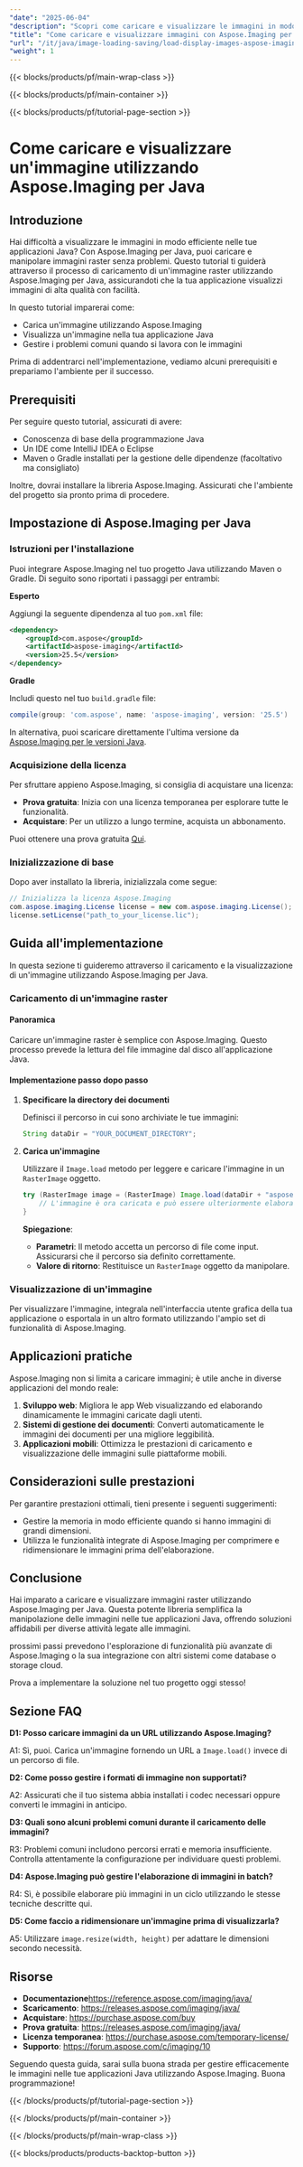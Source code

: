 ```yaml
---
"date": "2025-06-04"
"description": "Scopri come caricare e visualizzare le immagini in modo efficiente utilizzando Aspose.Imaging per Java. Questa guida passo passo illustra le tecniche di gestione, integrazione e ottimizzazione delle immagini."
"title": "Come caricare e visualizzare immagini con Aspose.Imaging per Java | Guida passo passo"
"url": "/it/java/image-loading-saving/load-display-images-aspose-imaging-java/"
"weight": 1
---
```


{{< blocks/products/pf/main-wrap-class >}}

{{< blocks/products/pf/main-container >}}

{{< blocks/products/pf/tutorial-page-section >}}
# Come caricare e visualizzare un'immagine utilizzando Aspose.Imaging per Java

## Introduzione

Hai difficoltà a visualizzare le immagini in modo efficiente nelle tue applicazioni Java? Con Aspose.Imaging per Java, puoi caricare e manipolare immagini raster senza problemi. Questo tutorial ti guiderà attraverso il processo di caricamento di un'immagine raster utilizzando Aspose.Imaging per Java, assicurandoti che la tua applicazione visualizzi immagini di alta qualità con facilità.

In questo tutorial imparerai come:

- Carica un'immagine utilizzando Aspose.Imaging
- Visualizza un'immagine nella tua applicazione Java
- Gestire i problemi comuni quando si lavora con le immagini

Prima di addentrarci nell'implementazione, vediamo alcuni prerequisiti e prepariamo l'ambiente per il successo.

## Prerequisiti

Per seguire questo tutorial, assicurati di avere:

- Conoscenza di base della programmazione Java
- Un IDE come IntelliJ IDEA o Eclipse
- Maven o Gradle installati per la gestione delle dipendenze (facoltativo ma consigliato)

Inoltre, dovrai installare la libreria Aspose.Imaging. Assicurati che l'ambiente del progetto sia pronto prima di procedere.

## Impostazione di Aspose.Imaging per Java

### Istruzioni per l'installazione

Puoi integrare Aspose.Imaging nel tuo progetto Java utilizzando Maven o Gradle. Di seguito sono riportati i passaggi per entrambi:

**Esperto**

Aggiungi la seguente dipendenza al tuo `pom.xml` file:

```xml
<dependency>
    <groupId>com.aspose</groupId>
    <artifactId>aspose-imaging</artifactId>
    <version>25.5</version>
</dependency>
```

**Gradle**

Includi questo nel tuo `build.gradle` file:

```gradle
compile(group: 'com.aspose', name: 'aspose-imaging', version: '25.5')
```

In alternativa, puoi scaricare direttamente l'ultima versione da [Aspose.Imaging per le versioni Java](https://releases.aspose.com/imaging/java/).

### Acquisizione della licenza

Per sfruttare appieno Aspose.Imaging, si consiglia di acquistare una licenza:

- **Prova gratuita**: Inizia con una licenza temporanea per esplorare tutte le funzionalità.
- **Acquistare**: Per un utilizzo a lungo termine, acquista un abbonamento.

Puoi ottenere una prova gratuita [Qui](https://releases.aspose.com/imaging/java/).

### Inizializzazione di base

Dopo aver installato la libreria, inizializzala come segue:

```java
// Inizializza la licenza Aspose.Imaging
com.aspose.imaging.License license = new com.aspose.imaging.License();
license.setLicense("path_to_your_license.lic");
```

## Guida all'implementazione

In questa sezione ti guideremo attraverso il caricamento e la visualizzazione di un'immagine utilizzando Aspose.Imaging per Java.

### Caricamento di un'immagine raster

#### Panoramica

Caricare un'immagine raster è semplice con Aspose.Imaging. Questo processo prevede la lettura del file immagine dal disco all'applicazione Java.

#### Implementazione passo dopo passo

1. **Specificare la directory dei documenti**

   Definisci il percorso in cui sono archiviate le tue immagini:

   ```java
   String dataDir = "YOUR_DOCUMENT_DIRECTORY";
   ```

2. **Carica un'immagine**

   Utilizzare il `Image.load` metodo per leggere e caricare l'immagine in un `RasterImage` oggetto.

   ```java
   try (RasterImage image = (RasterImage) Image.load(dataDir + "aspose-logo.jpg")) {
       // L'immagine è ora caricata e può essere ulteriormente elaborata.
   }
   ```

   **Spiegazione**:
   
   - **Parametri**: Il metodo accetta un percorso di file come input. Assicurarsi che il percorso sia definito correttamente.
   - **Valore di ritorno**: Restituisce un `RasterImage` oggetto da manipolare.

### Visualizzazione di un'immagine

Per visualizzare l'immagine, integrala nell'interfaccia utente grafica della tua applicazione o esportala in un altro formato utilizzando l'ampio set di funzionalità di Aspose.Imaging.

## Applicazioni pratiche

Aspose.Imaging non si limita a caricare immagini; è utile anche in diverse applicazioni del mondo reale:

1. **Sviluppo web**: Migliora le app Web visualizzando ed elaborando dinamicamente le immagini caricate dagli utenti.
2. **Sistemi di gestione dei documenti**: Converti automaticamente le immagini dei documenti per una migliore leggibilità.
3. **Applicazioni mobili**: Ottimizza le prestazioni di caricamento e visualizzazione delle immagini sulle piattaforme mobili.

## Considerazioni sulle prestazioni

Per garantire prestazioni ottimali, tieni presente i seguenti suggerimenti:

- Gestire la memoria in modo efficiente quando si hanno immagini di grandi dimensioni.
- Utilizza le funzionalità integrate di Aspose.Imaging per comprimere e ridimensionare le immagini prima dell'elaborazione.
  
## Conclusione

Hai imparato a caricare e visualizzare immagini raster utilizzando Aspose.Imaging per Java. Questa potente libreria semplifica la manipolazione delle immagini nelle tue applicazioni Java, offrendo soluzioni affidabili per diverse attività legate alle immagini.

prossimi passi prevedono l'esplorazione di funzionalità più avanzate di Aspose.Imaging o la sua integrazione con altri sistemi come database o storage cloud.

Prova a implementare la soluzione nel tuo progetto oggi stesso!

## Sezione FAQ

**D1: Posso caricare immagini da un URL utilizzando Aspose.Imaging?**

A1: Sì, puoi. Carica un'immagine fornendo un URL a `Image.load()` invece di un percorso di file.

**D2: Come posso gestire i formati di immagine non supportati?**

A2: Assicurati che il tuo sistema abbia installati i codec necessari oppure converti le immagini in anticipo.

**D3: Quali sono alcuni problemi comuni durante il caricamento delle immagini?**

R3: Problemi comuni includono percorsi errati e memoria insufficiente. Controlla attentamente la configurazione per individuare questi problemi.

**D4: Aspose.Imaging può gestire l'elaborazione di immagini in batch?**

R4: Sì, è possibile elaborare più immagini in un ciclo utilizzando le stesse tecniche descritte qui.

**D5: Come faccio a ridimensionare un'immagine prima di visualizzarla?**

A5: Utilizzare `image.resize(width, height)` per adattare le dimensioni secondo necessità.

## Risorse

- **Documentazione**https://reference.aspose.com/imaging/java/
- **Scaricamento**: https://releases.aspose.com/imaging/java/
- **Acquistare**: https://purchase.aspose.com/buy
- **Prova gratuita**: https://releases.aspose.com/imaging/java/
- **Licenza temporanea**: https://purchase.aspose.com/temporary-license/
- **Supporto**: https://forum.aspose.com/c/imaging/10

Seguendo questa guida, sarai sulla buona strada per gestire efficacemente le immagini nelle tue applicazioni Java utilizzando Aspose.Imaging. Buona programmazione!

{{< /blocks/products/pf/tutorial-page-section >}}

{{< /blocks/products/pf/main-container >}}

{{< /blocks/products/pf/main-wrap-class >}}

{{< blocks/products/products-backtop-button >}}